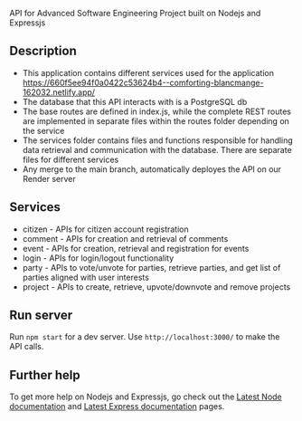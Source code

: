API for Advanced Software Engineering Project built on Nodejs and Expressjs

## Description
* This application contains different services used for the application <https://660f5ee94f0a0422c53624b4--comforting-blancmange-162032.netlify.app/>
* The database that this API interacts with is a PostgreSQL db
* The base routes are defined in index.js, while the complete REST routes are implemented in separate files within the routes folder depending on the service
* The services folder contains files and functions responsible for handling data retrieval and communication with the database. There are separate files for different services
* Any merge to the main branch, automatically deployes the API on our Render server

## Services
* citizen - APIs for citizen account registration
* comment - APIs for creation and retrieval of comments
* event - APIs for creation, retrieval and registration for events
* login - APIs for login/logout functionality
* party - APIs to vote/unvote for parties, retrieve parties, and get list of parties aligned with user interests
* project - APIs to create, retrieve, upvote/downvote and remove projects

## Run server

Run `npm start` for a dev server. Use `http://localhost:3000/` to make the API calls.

## Further help

To get more help on Nodejs and Expressjs, go check out the [Latest Node documentation](https://nodejs.org/docs/latest/api/) and [Latest Express documentation](https://expressjs.com/en/api.html) pages.
